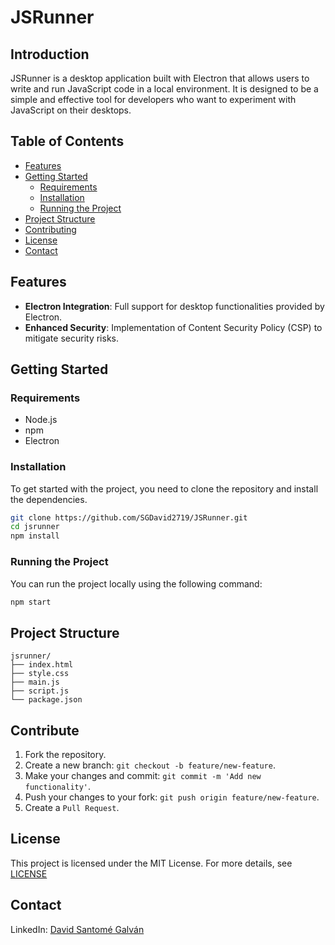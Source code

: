 # JSRunner

## Introduction

JSRunner is a desktop application built with Electron that allows users to write and run JavaScript code in a local environment. It is designed to be a simple and effective tool for developers who want to experiment with JavaScript on their desktops.

## Table of Contents

- [Features](#features)
- [Getting Started](#getting-started)
  - [Requirements](#requirements)
  - [Installation](#installation)
  - [Running the Project](#running-the-project)
- [Project Structure](#project-structure)
- [Contributing](#contributing)
- [License](#license)
- [Contact](#contact)

## Features

- **Electron Integration**: Full support for desktop functionalities provided by Electron.
- **Enhanced Security**: Implementation of Content Security Policy (CSP) to mitigate security risks.

## Getting Started

### Requirements

- Node.js
- npm
- Electron

### Installation

To get started with the project, you need to clone the repository and install the dependencies.

```bash
git clone https://github.com/SGDavid2719/JSRunner.git
cd jsrunner
npm install
```

### Running the Project

You can run the project locally using the following command:

```bash
npm start
```

## Project Structure

```
jsrunner/
├── index.html
├── style.css
├── main.js
├── script.js
└── package.json
```

## Contribute

1. Fork the repository.
2. Create a new branch: `git checkout -b feature/new-feature`.
3. Make your changes and commit: `git commit -m 'Add new functionality'`.
4. Push your changes to your fork: `git push origin feature/new-feature`.
5. Create a `Pull Request`.

## License

This project is licensed under the MIT License. For more details, see [LICENSE](https://github.com/SGDavid2719/JSRunner/blob/master/README.md)

## Contact

LinkedIn: [David Santomé Galván](https://www.linkedin.com/in/david-santom%C3%A9-galv%C3%A1n-8815021b8/)
